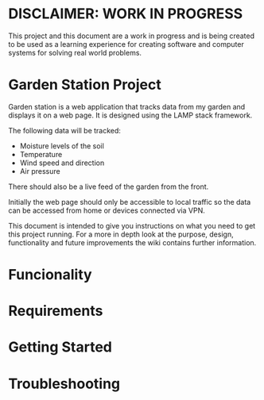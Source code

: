 # DISCLAIMER: WORK IN PROGRESS
This project and this document are a work in progress and is being created to be used as a learning experience for creating software and computer systems for solving real world problems. 

# Garden Station Project
Garden station is a web application that tracks data from my garden and displays it on a web page. It is designed using the LAMP stack framework.

The following data will be tracked:
- Moisture levels of the soil
- Temperature
- Wind speed and direction
- Air pressure

There should also be a live feed of the garden from the front.

Initially the web page should only be accessible to local traffic so the data can be accessed from home or devices connected via VPN. 

This document is intended to give you instructions on what you need to get this project running. For a more in depth look at the purpose, design, functionality and future improvements the wiki contains further information. 

# Funcionality

# Requirements

# Getting Started

# Troubleshooting